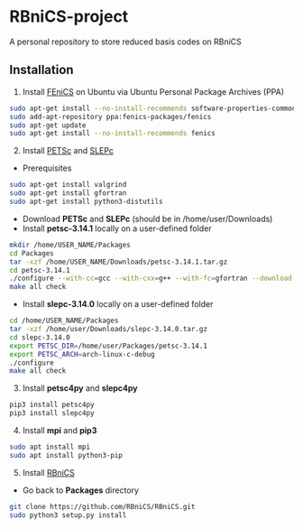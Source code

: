   

# RBniCS-project

A personal repository to store reduced basis codes on RBniCS

## Installation

1. Install [FEniCS](https://fenics.readthedocs.io/en/latest/installation.html#debian-ubuntu-packages) on Ubuntu via Ubuntu Personal Package Archives (PPA)

```bash
sudo apt-get install --no-install-recommends software-properties-common
sudo add-apt-repository ppa:fenics-packages/fenics
sudo apt-get update
sudo apt-get install --no-install-recommends fenics
```

2. Install [PETSc](https://www.mcs.anl.gov/petsc/) and [SLEPc](https://slepc.upv.es/)

* Prerequisites
```bash
sudo apt-get install valgrind
sudo apt-get install gfortran
sudo apt-get install python3-distutils
```

* Download **PETSc** and **SLEPc** (should be in /home/user/Downloads)
* Install **petsc-3.14.1** locally on a user-defined folder
```bash
mkdir /home/USER_NAME/Packages
cd Packages
tar -xzf /home/USER_NAME/Downloads/petsc-3.14.1.tar.gz
cd petsc-3.14.1
./configure --with-cc=gcc --with-cxx=g++ --with-fc=gfortran --download-mpich --download-fblaslapack
make all check
```
* Install **slepc-3.14.0** locally on a user-defined folder
```bash
cd /home/USER_NAME/Packages
tar -xzf /home/user/Downloads/slepc-3.14.0.tar.gz
cd slepc-3.14.0
export PETSC_DIR=/home/user/Packages/petsc-3.14.1
export PETSC_ARCH=arch-linux-c-debug
./configure
make all check
```


3. Install **petsc4py** and **slepc4py**

```bash
pip3 install petsc4py
pip3 install slepc4py
```

4. Install **mpi** and **pip3**

```bash
sudo apt install mpi
sudo apt install python3-pip
```

5. Install [RBniCS](https://www.rbnicsproject.org/)

* Go back to **Packages** directory

```bash
git clone https://github.com/RBniCS/RBniCS.git
sudo python3 setup.py install
```


<!--stackedit_data:
eyJoaXN0b3J5IjpbLTM1OTUzMTY3NCwxNjU5NzIzNDY1LDgyOT
gxNTI1Niw4NjU3ODMyODQsMTU1MjMxNzExOSwxNjg3ODAzMTA5
LC0yODUzMjU2MTYsLTUyNzk1NDI3NCwtMjA4MjAzOTI1MF19
-->

